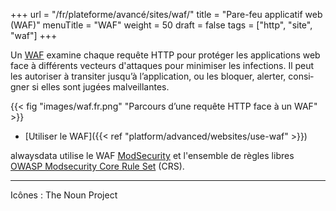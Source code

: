 +++
url = "/fr/plateforme/avancé/sites/waf/"
title = "Pare-feu applicatif web (WAF)"
menuTitle = "WAF"
weight = 50
draft = false
tags = ["http", "site", "waf"]
+++

Un [WAF](https://fr.wikipedia.org/wiki/Web_application_firewall) exa­mine chaque requête HTTP pour protéger les applications web face à différents vecteurs d'attaques pour minimiser les infections. Il peut les auto­ri­ser à tran­si­ter jus­qu’à l’ap­pli­ca­tion, ou les blo­quer, aler­ter, consi­gner si elles sont jugées mal­veillantes.

{{< fig "images/waf.fr.png" "Parcours d’une requête HTTP face à un WAF" >}}

- [Utiliser le WAF]({{< ref "platform/advanced/websites/use-waf" >}})

alwaysdata utilise le WAF [ModSecurity](https://modsecurity.org/) et l'ensemble de règles libres [OWASP Modsecurity Core Rule Set](https://coreruleset.org/) (CRS).

---
Icônes : The Noun Project
